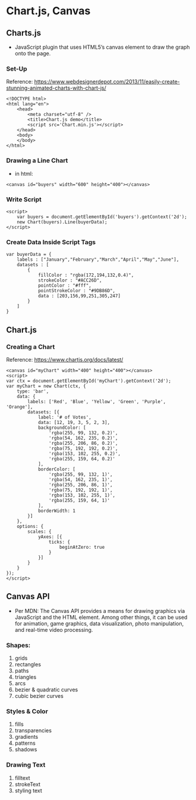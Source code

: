 # Chart.js, Canvas

## Charts.js
- JavaScript plugin that uses HTML5’s canvas element to draw the graph onto the page.

### Set-Up
Reference: https://www.webdesignerdepot.com/2013/11/easily-create-stunning-animated-charts-with-chart-js/

```
<!DOCTYPE html>
<html lang="en">
    <head>
        <meta charset="utf-8" />
        <title>Chart.js demo</title>
        <script src='Chart.min.js'></script>
    </head>
    <body>
    </body>
</html>
```

### Drawing a Line Chart
- in html:

```
<canvas id="buyers" width="600" height="400"></canvas>
```

### Write Script
```
<script>
    var buyers = document.getElementById('buyers').getContext('2d');
    new Chart(buyers).Line(buyerData);
</script>
```
### Create Data Inside Script Tags
```
var buyerData = {
	labels : ["January","February","March","April","May","June"],
	datasets : [
		{
			fillColor : "rgba(172,194,132,0.4)",
			strokeColor : "#ACC26D",
			pointColor : "#fff",
			pointStrokeColor : "#9DB86D",
			data : [203,156,99,251,305,247]
		}
	]
}
```

## Chart.js

### Creating a Chart
Reference: https://www.chartjs.org/docs/latest/

```
<canvas id="myChart" width="400" height="400"></canvas>
<script>
var ctx = document.getElementById('myChart').getContext('2d');
var myChart = new Chart(ctx, {
    type: 'bar',
    data: {
        labels: ['Red', 'Blue', 'Yellow', 'Green', 'Purple', 'Orange'],
        datasets: [{
            label: '# of Votes',
            data: [12, 19, 3, 5, 2, 3],
            backgroundColor: [
                'rgba(255, 99, 132, 0.2)',
                'rgba(54, 162, 235, 0.2)',
                'rgba(255, 206, 86, 0.2)',
                'rgba(75, 192, 192, 0.2)',
                'rgba(153, 102, 255, 0.2)',
                'rgba(255, 159, 64, 0.2)'
            ],
            borderColor: [
                'rgba(255, 99, 132, 1)',
                'rgba(54, 162, 235, 1)',
                'rgba(255, 206, 86, 1)',
                'rgba(75, 192, 192, 1)',
                'rgba(153, 102, 255, 1)',
                'rgba(255, 159, 64, 1)'
            ],
            borderWidth: 1
        }]
    },
    options: {
        scales: {
            yAxes: [{
                ticks: {
                    beginAtZero: true
                }
            }]
        }
    }
});
</script>
```

## Canvas API
- Per MDN: The Canvas API provides a means for drawing graphics via JavaScript and the HTML <canvas> element. Among other things, it can be used for animation, game graphics, data visualization, photo manipulation, and real-time video processing.

### Shapes:
1. grids
1. rectangles
1. paths
1. triangles
1. arcs
1. bezier & quadratic curves
1. cubic bezier curves

### Styles & Color
1. fills
1. transparencies
1. gradients
1. patterns
1. shadows

### Drawing Text
1. filltext
1. strokeText
1. styling text








